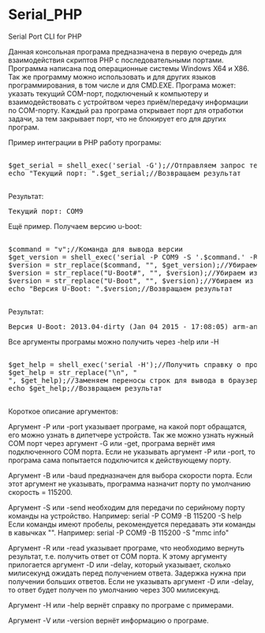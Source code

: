 # Serial_PHP
Serial Port CLI for PHP

Данная консольная програма предназначена в первую очередь для взаимодействия скриптов PHP с последовательными портами.
Программа написана под операционные системы Windows X64 и X86.
Так же программу можно использовать и для других языков программирования, в том числе и для CMD.EXE.
Програма может: указать текущий COM-порт, подключеный к компьютеру и взаимодействовать с устройтвом через приём/передачу информации по COM-порту. Каждый раз програма открывает порт для отработки задачи, за тем закрывает порт, что не блокирует его для других програм.

Пример интеграции в PHP работу програмы:

<pre>
<div class="wrap">
$get_serial = shell_exec('serial -G');//Отправляем запрос текущего порта
echo "Текущий порт: ".$get_serial;//Возвращаем результат
</div>
</pre>

Результат:

<pre>
Текущий порт: COM9
</pre>

Ещё пример. Получаем версию u-boot:

<pre>
<div class="wrap">
$command = "v";//Команда для вывода версии
$get_version = shell_exec('serial -P COM9 -S '.$command.' -R -D 100');//Отправляем запрос в COM порт
$version = str_replace($command, "", $get_version);//Убираем из результата принятую команду
$version = str_replace("U-Boot#", "", $version);//Убираем из результата приглашение "U-Boot#"
$version = str_replace("U-Boot", "", $version);//Убираем из результата "U-Boot" в начале
echo "Версия U-Boot: ".$version;//Возвращаем результат
</div>
</pre>

Результат:

<pre>
Версия U-Boot: 2013.04-dirty (Jan 04 2015 - 17:08:05) arm-angstrom-linux-gnueabi-gcc (Linaro GCC 4.7-2013.07) 4.7.4 20130626 (prerelease) GNU ld (GNU Binutils) 2.23.1.20121113
</pre>

Все аргументы програмы можно получить через -help или -H

<pre>
<div class="wrap">
$get_help = shell_exec('serial -H');//Получить справку о програме
$get_help = str_replace("\n", "<br>", $get_help);//Заменяем переносы строк для вывода в браузере
echo $get_help;//Возвращаем результат
</div>
</pre>

Короткое описание аргументов:

Аргумент -P или -port указывает програме, на какой порт обращатся, его можно узнать в дипетчере устройств.
Так же можно узнать нужный COM порт через аргумент -G или -get, програма вернёт имя подключенного COM порта.
Если не указывать аргумент -P или -port, то програма сама попытается подключится к действующему порту.

Аргумент -B или -baud предназначен для выбора скорости порта.
Если этот аргумент не указывать, программа назначит порту по умолчанию скорость = 115200.

Аргумент -S или -send необходим для передачи по серийному порту команды на устройство.
Например: serial -P COM9 -B 115200 -S help
Если команды имеют пробелы, рекомендуется передавать эти команды в кавычках "".
Например: serial -P COM9 -B 115200 -S "mmc info"

Аргумент -R или -read указывает програме, что необходимо вернуть результат, т.е. получить ответ от COM порта.
К этому аргументу прилогается аргумент -D или -delay, который указывает, сколько милисекунд ожидать перед получением ответа.
Задержка нужна при получении больших ответов. Если не указывать аргумент -D или -delay, то ответ будет получен по умолчанию через 300 милисекунд.

Аргумент -H или -help вернёт справку по програме с примерами.

Аргумент -V или -version вернёт информацию о програме.
